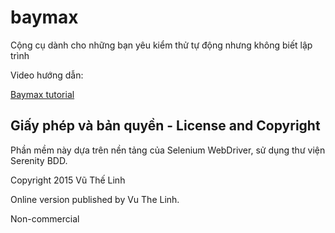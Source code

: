# baymax

Cộng cụ dành cho những bạn yêu kiểm thử tự động nhưng không biết lập trình

Video hướng dẫn:

[Baymax tutorial](https://www.youtube.com/playlist?list=PLpTCO0Fa9GR0AY68NryiRT4Q6k34Q7K0O)


## Giấy phép và bản quyền - License and Copyright

Phần mềm này dựa trên nền tảng của Selenium WebDriver, sử dụng thư viện Serenity BDD.

Copyright 2015 Vũ Thế Linh 

Online version published by Vu The Linh.

Non-commercial

